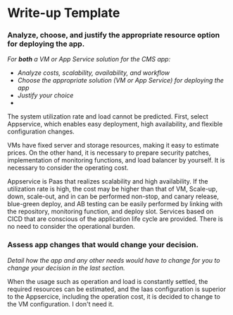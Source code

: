# Write-up Template

### Analyze, choose, and justify the appropriate resource option for deploying the app.

*For **both** a VM or App Service solution for the CMS app:*
- *Analyze costs, scalability, availability, and workflow*
- *Choose the appropriate solution (VM or App Service) for deploying the app*
- *Justify your choice*
- 
The system utilization rate and load cannot be predicted. First, select Appservice, which enables easy deployment, high availability, and flexible configuration changes.

VMs have fixed server and storage resources, making it easy to estimate prices.
On the other hand, it is necessary to prepare security patches, implementation of monitoring functions, and load balancer by yourself. It is necessary to consider the operating cost.


Appservice is Paas that realizes scalability and high availability. If the utilization rate is high, the cost may be higher than that of VM,
Scale-up, down, scale-out, and in can be performed non-stop, and canary release, blue-green deploy, and AB testing can be easily performed by linking with the repository, monitoring function, and deploy slot. Services based on CICD that are conscious of the application life cycle are provided. There is no need to consider the operational burden.



### Assess app changes that would change your decision.

*Detail how the app and any other needs would have to change for you to change your decision in the last section.* 

When the usage such as operation and load is constantly settled, the required resources can be estimated, and the Iaas configuration is superior to the Appsercice, including the operation cost, it is decided to change to the VM configuration. I don't need it.